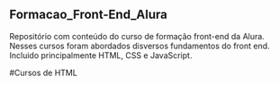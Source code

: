 ## Formacao_Front-End_Alura
Repositório com conteúdo do curso de formação front-end da Alura. Nesses cursos foram abordados disversos fundamentos do front end. Incluido principalmente HTML, CSS e JavaScript.

#Cursos de HTML


